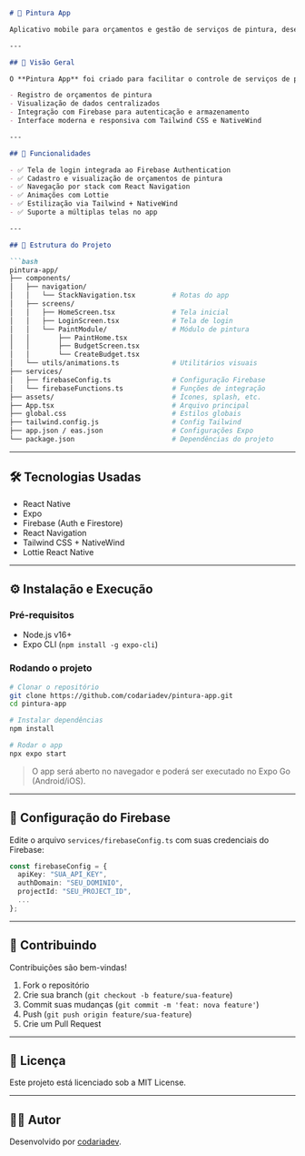 ```markdown
# 🎨 Pintura App

Aplicativo mobile para orçamentos e gestão de serviços de pintura, desenvolvido com React Native, Expo e Firebase.

---

## 📱 Visão Geral

O **Pintura App** foi criado para facilitar o controle de serviços de pintura, focando em funcionalidades como:

- Registro de orçamentos de pintura
- Visualização de dados centralizados
- Integração com Firebase para autenticação e armazenamento
- Interface moderna e responsiva com Tailwind CSS e NativeWind

---

## 🚀 Funcionalidades

- ✅ Tela de login integrada ao Firebase Authentication
- ✅ Cadastro e visualização de orçamentos de pintura
- ✅ Navegação por stack com React Navigation
- ✅ Animações com Lottie
- ✅ Estilização via Tailwind + NativeWind
- ✅ Suporte a múltiplas telas no app

---

## 🧱 Estrutura do Projeto

```bash
pintura-app/
├── components/
│   ├── navigation/
│   │   └── StackNavigation.tsx         # Rotas do app
│   ├── screens/
│   │   ├── HomeScreen.tsx              # Tela inicial
│   │   ├── LoginScreen.tsx             # Tela de login
│   │   └── PaintModule/                # Módulo de pintura
│   │       ├── PaintHome.tsx
│   │       ├── BudgetScreen.tsx
│   │       └── CreateBudget.tsx
│   └── utils/animations.ts             # Utilitários visuais
├── services/
│   ├── firebaseConfig.ts               # Configuração Firebase
│   └── firebaseFunctions.ts            # Funções de integração
├── assets/                             # Ícones, splash, etc.
├── App.tsx                             # Arquivo principal
├── global.css                          # Estilos globais
├── tailwind.config.js                  # Config Tailwind
├── app.json / eas.json                 # Configurações Expo
└── package.json                        # Dependências do projeto
```

---

## 🛠️ Tecnologias Usadas

- React Native
- Expo
- Firebase (Auth e Firestore)
- React Navigation
- Tailwind CSS + NativeWind
- Lottie React Native

---

## ⚙️ Instalação e Execução

### Pré-requisitos

- Node.js v16+
- Expo CLI (`npm install -g expo-cli`)

### Rodando o projeto

```bash
# Clonar o repositório
git clone https://github.com/codariadev/pintura-app.git
cd pintura-app

# Instalar dependências
npm install

# Rodar o app
npx expo start
```

> O app será aberto no navegador e poderá ser executado no Expo Go (Android/iOS).

---

## 🔐 Configuração do Firebase

Edite o arquivo `services/firebaseConfig.ts` com suas credenciais do Firebase:

```ts
const firebaseConfig = {
  apiKey: "SUA_API_KEY",
  authDomain: "SEU_DOMINIO",
  projectId: "SEU_PROJECT_ID",
  ...
};
```

---

## 🤝 Contribuindo

Contribuições são bem-vindas!

1. Fork o repositório
2. Crie sua branch (`git checkout -b feature/sua-feature`)
3. Commit suas mudanças (`git commit -m 'feat: nova feature'`)
4. Push (`git push origin feature/sua-feature`)
5. Crie um Pull Request

---

## 📄 Licença

Este projeto está licenciado sob a MIT License.

---

## 👨‍💻 Autor

Desenvolvido por [codariadev](https://github.com/codariadev).
```
